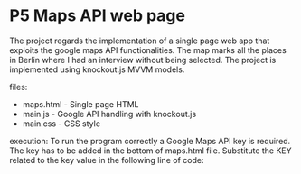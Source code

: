 # P5 Maps API web page

The project regards the implementation of a single page web app that exploits the google maps API functionalities.
The map marks all the places in Berlin where I had an interview without being selected.
The project is implemented using knockout.js MVVM models.

files:

- maps.html - Single page HTML
- main.js - Google API handling with knockout.js
- main.css - CSS style


execution:
To run the program correctly a Google Maps API key is required.
The key has to be added in the bottom of maps.html file. Substitute the KEY related to the key value in the following line of code:


<script async defer
src=
"https://maps.googleapis.com/maps/api/js?libraries=places,geometry,drawing&key=KEY&v=3&callback=initMap">


Open maps.html file in a browser and explore the map.
